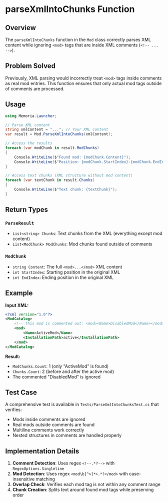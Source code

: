# parseXmlIntoChunks Function

## Overview
The `parseXmlIntoChunks` function in the `Mod` class correctly parses XML content while ignoring `<mod>` tags that are inside XML comments (`<!-- ... -->`).

## Problem Solved
Previously, XML parsing would incorrectly treat `<mod>` tags inside comments as real mod entries. This function ensures that only actual mod tags outside of comments are processed.

## Usage

```csharp
using Memoria.Launcher;

// Parse XML content
string xmlContent = "..."; // Your XML content
var result = Mod.ParseXmlIntoChunks(xmlContent);

// Access the results
foreach (var modChunk in result.ModChunks)
{
    Console.WriteLine($"Found mod: {modChunk.Content}");
    Console.WriteLine($"Position: {modChunk.StartIndex}-{modChunk.EndIndex}");
}

// Access text chunks (XML structure without mod content)
foreach (var textChunk in result.Chunks)
{
    Console.WriteLine($"Text chunk: {textChunk}");
}
```

## Return Types

### `ParseResult`
- `List<string> Chunks`: Text chunks from the XML (everything except mod content)
- `List<ModChunk> ModChunks`: Mod chunks found outside of comments

### `ModChunk`
- `string Content`: The full `<mod>...</mod>` XML content
- `int StartIndex`: Starting position in the original XML
- `int EndIndex`: Ending position in the original XML

## Example

**Input XML:**
```xml
<?xml version="1.0"?>
<ModCatalog>
    <!-- This mod is commented out: <mod><Name>DisabledMod</Name></mod> -->
    <mod>
        <Name>ActiveMod</Name>
        <InstallationPath>active</InstallationPath>
    </mod>
</ModCatalog>
```

**Result:**
- `ModChunks.Count`: 1 (only "ActiveMod" is found)
- `Chunks.Count`: 2 (before and after the active mod)
- The commented "DisabledMod" is ignored

## Test Case
A comprehensive test is available in `Tests/ParseXmlIntoChunksTest.cs` that verifies:
- Mods inside comments are ignored
- Real mods outside comments are found
- Multiline comments work correctly
- Nested structures in comments are handled properly

## Implementation Details
1. **Comment Detection**: Uses regex `<!--.*?-->` with `RegexOptions.Singleline`
2. **Mod Detection**: Uses regex `<mod\b[^>]*>.*?</mod>` with case-insensitive matching
3. **Overlap Check**: Verifies each mod tag is not within any comment range
4. **Chunk Creation**: Splits text around found mod tags while preserving order